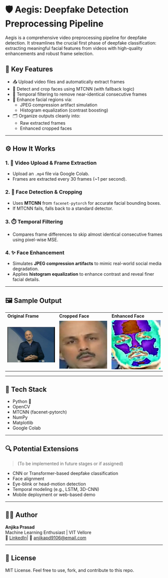 # 🛡️ Aegis: Deepfake Detection Preprocessing Pipeline

Aegis is a comprehensive video preprocessing pipeline for deepfake detection. It streamlines the crucial first phase of deepfake classification: extracting meaningful facial features from videos with high-quality enhancements and robust frame selection.

## 🚀 Key Features

- 📤 Upload video files and automatically extract frames
- 🎯 Detect and crop faces using MTCNN (with fallback logic)
- 🧠 Temporal filtering to remove near-identical consecutive frames
- 🎨 Enhance facial regions via:
  - JPEG compression artifact simulation
  - Histogram equalization (contrast boosting)
- 🗂️ Organize outputs cleanly into:
  - Raw extracted frames
  - Enhanced cropped faces


---

## ⚙️ How It Works

### 1. 🎥 Video Upload & Frame Extraction
- Upload an `.mp4` file via Google Colab.
- Frames are extracted every 30 frames (~1 per second).

### 2. 🧍 Face Detection & Cropping
- Uses **MTCNN** from `facenet-pytorch` for accurate facial bounding boxes.
- If MTCNN fails, falls back to a standard detector.

### 3. ⏱️ Temporal Filtering
- Compares frame differences to skip almost identical consecutive frames using pixel-wise MSE.

### 4. ✨ Face Enhancement
- Simulates **JPEG compression artifacts** to mimic real-world social media degradation.
- Applies **histogram equalization** to enhance contrast and reveal finer facial details.

---

## 🖼️ Sample Output

<table>
  <tr>
    <td><strong>Original Frame</strong></td>
    <td><strong>Cropped Face</strong></td>
    <td><strong>Enhanced Face</strong></td>
  </tr>
  <tr>
    <td><img src="all_extracted_frames/003_000/frame_10.jpg" width="200"/></td>
    <td><img src="cropped_faces/003_000/frame_10_face0.jpg" width="200"/></td>
    <td><img src="enhanced_faces/003_000/frame_10_enhanced.jpg" width="200"/></td>
  </tr>
</table>

---

## 🧰 Tech Stack

- Python 🐍
- OpenCV
- MTCNN (facenet-pytorch)
- NumPy
- Matplotlib
- Google Colab

---

## 🔍 Potential Extensions

> (To be implemented in future stages or if assigned)

- CNN or Transformer-based deepfake classification
- Face alignment
- Eye-blink or head-motion detection
- Temporal modeling (e.g., LSTM, 3D-CNN)
- Mobile deployment or web-based demo

---

## 👩‍💻 Author

**Anjika Prasad**  
Machine Learning Enthusiast | VIT Vellore  
🔗 [LinkedIn](www.linkedin.com/in/anjika-prasad-9b393b331)| 📧 anjikapd9106@email.com

---

## 📝 License

MIT License. Feel free to use, fork, and contribute to this repo.

